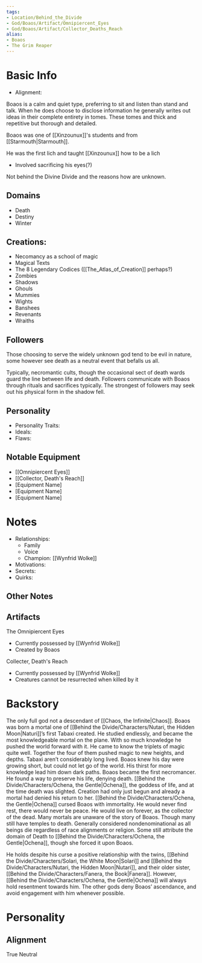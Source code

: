 ```yaml
---
tags:
- Location/Behind_the_Divide
- God/Boaos/Artifact/Omnipiercent_Eyes
- God/Boaos/Artifact/Collector_Deaths_Reach
alias:
- Boaos
- The Grim Reaper
---
```

# Basic Info
- Alignment: 

Boaos is a calm and quiet type, preferring to sit and listen than stand and talk. When he does choose to disclose information he generally writes out ideas in their complete entirety in tomes. These tomes and thick and repetitive but thorough and detailed.

Boaos was one of [[Xinzounux]]'s students and from [[Starmouth|Starmouth]]. 

He was the first lich and taught [[Xinzounux]] how to be a lich
- Involved sacrificing his eyes(?)

Not behind the Divine Divide and the reasons how are unknown. 

## Domains
- Death
- Destiny
- Winter

## Creations:
- Necomancy as a school of magic
- Magical Texts
- The 8 Legendary Codices ([[The_Atlas_of_Creation]] perhaps?)
- Zombies
- Shadows
- Ghouls
- Mummies
- Wights
- Banshees
- Revenants
- Wraiths

## Followers
Those choosing to serve the widely unknown god tend to be evil in nature, some however see death as a neutral event that befalls us all.

Typically, necromantic cults, though the occasional sect of death wards guard the line between life and death. Followers communicate with Boaos through rituals and sacrifices typically. The strongest of followers may seek out his physical form in the shadow fell.

## Personality
- Personality Traits: 
- Ideals: 
- Flaws: 

## Notable Equipment
- [[Omnipiercent Eyes]]
- [[Collector, Death's Reach]]
- [Equipment Name]
- [Equipment Name]
- [Equipment Name]

# Notes
- Relationships: 
	- Family
	- Voice
	- Champion: [[Wynfrid Wolke]]
- Motivations: 
- Secrets: 
- Quirks: 

## Other Notes


## Artifacts
The Omnipiercent Eyes
- Currently possessed by [[Wynfrid Wolke]]
- Created by Boaos

Collecter, Death's Reach
- Currently possessed by [[Wynfrid Wolke]]
- Creatures cannot be resurrected when killed by it

# Backstory
The only full god not a descendant of [[Chaos, the Infinite|Chaos]]. Boaos was born a mortal one of [[Behind the Divide/Characters/Nutari, the Hidden Moon|Naturi]]’s first Tabaxi created. He studied endlessly, and became the most knowledgeable mortal on the plane. With so much knowledge he pushed the world forward with it. He came to know the triplets of magic quite well. Together the four of them pushed magic to new heights, and depths. Tabaxi aren’t considerably long lived. Boaos knew his day were growing short, but could not let go of the world. His thirst for more knowledge lead him down dark paths. Boaos became the first necromancer. He found a way to preserve his life, denying death. [[Behind the Divide/Characters/Ochena, the Gentle|Ochena]], the goddess of life, and at the time death was slighted. Creation had only just begun and already a mortal had denied his return to her. [[Behind the Divide/Characters/Ochena, the Gentle|Ochena]] cursed Boaos with immortality. He would never find rest, there would never be peace. He would live on forever, as the collector of the dead. Many mortals are unaware of the story of Boaos. Though many still have temples to death. Generally considered nondenominational as all beings die regardless of race alignments or religion.  Some still attribute the domain of Death to [[Behind the Divide/Characters/Ochena, the Gentle|Ochena]], though she forced it upon Boaos.

He holds despite his curse a positive relationship with the twins, [[Behind the Divide/Characters/Solari, the White Moon|Solari]] and [[Behind the Divide/Characters/Nutari, the Hidden Moon|Nutari]], and their older sister, [[Behind the Divide/Characters/Fanera, the Book|Fanera]]. However, [[Behind the Divide/Characters/Ochena, the Gentle|Ochena]] will always hold resentment towards him. The other gods deny Boaos’ ascendance, and avoid engagement with him whenever possible.

# Personality

## Alignment
True Neutral